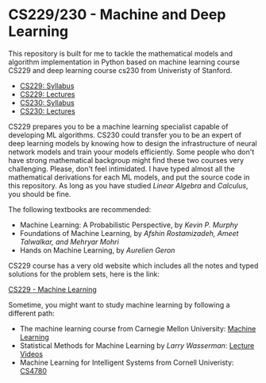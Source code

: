 # CS229/230 - Machine and Deep Learning

This repository is built for me to tackle the mathematical models and algorithm implementation in Python based on machine learning course CS229 and deep learning course cs230 from Univeristy of Stanford.

* [CS229: Syllabus](http://cs229.stanford.edu/syllabus-autumn2018.html)
* [CS229: Lectures](https://www.youtube.com/playlist?list=PLoROMvodv4rMiGQp3WXShtMGgzqpfVfbU)
* [CS230: Syllabus](https://cs230.stanford.edu/syllabus/)
* [CS230: Lectures](https://cs230.stanford.edu/lecture/)

CS229 prepares you to be a machine learning specialist capable of developing ML algorithms. CS230 could transfer you to be an expert of deep learning models by knowing how to design the infrastructure of neural network models and train yoour models efficiently. Some people who don't have strong mathematical backgroup might find these two courses very challenging. Please, don't feel intimidated. I have typed almost all the mathematical derivations for each ML models, and put the source code in this repository. As long as you have studied *Linear Algebra* and *Calculus*, you should be fine.

The following textbooks are recommended:

* Machine Learning: A Probabilistic Perspective, by *Kevin P. Murphy*
* Foundations of Machine Learning, by *Afshin Rostamizadeh, Ameet Talwalkar, and Mehryar Mohri*
* Hands on Machine Learning, by *Aurelien Geron*

CS229 course has a very old website which includes all the notes and typed solutions for the problem sets, here is the link:

[CS229 - Machine Learning](https://see.stanford.edu/Course/CS229)

Sometime, you might want to study machine learning by following a different path:

* The machine learning course from Carnegie Mellon University: [Machine Learning](http://www.cs.cmu.edu/%7Etom/10701_sp11/)
* Statistical Methods for Machine Learning by *Larry Wasserman*: [Lecture Videos](https://www.youtube.com/watch?v=zcMnu-3wkWo&list=PLTB9VQq8WiaCBK2XrtYn5t9uuPdsNm7YE)
* Machine Learning for Intelligent Systems from Cornell Univeristy: [CS4780](http://www.cs.cornell.edu/courses/cs4780/2018fa/)
